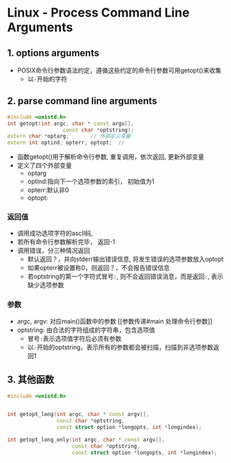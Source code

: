 # Linux - Process Command Line Arguments

## 1. options arguments

- POSIX命令行参数语法约定，遵循这些约定的命令行参数可用getopt()来收集
  - 以`-`开始的字符

## 2. parse command line arguments

```c++
#include <unistd.h>
int getopt(int argc, char * const argv[],
                  const char *optstring);
extern char *optarg;       // 外部定义变量
extern int optind, opterr, optopt;  // 
```

- 函数getopt()用于解析命令行参数, 重复调用，依次返回, 更新外部变量
- 定义了四个外部变量
  - optarg
  - optind:指向下一个选项参数的索引， 初始值为1
  - opterr:默认非0
  - optopt: 

### 返回值

- 调用成功选项字符的ascII码, 
- 若所有命令行参数解析完毕， 返回-1
- 调用错误，分三种情况返回
  - 默认返回？，并向stderr输出错误信息, 将发生错误的选项参数放入optopt
  - 如果opterr被设置称0，则返回？，不会报告错误信息
  - 若optstring的第一个字符式冒号`:`, 则不会返回错误消息，而是返回`:`, 表示缺少选项参数

### 参数

- argc, argv: 对应main()函数中的参数 
     [[参数传递#main 处理命令行参数]]
- optstring: 由合法的字符组成的字符串，包含选项值
    - 冒号`:`表示选项值字符后必须有参数
    - 以`-`开始的optstring，表示所有的参数都会被扫描，扫描到非选项参数返回1

  
## 3. 其他函数

```c++
#include <unistd.h>


int getopt_long(int argc, char * const argv[],
                const char *optstring,
                const struct option *longopts, int *longindex);

int getopt_long_only(int argc, char * const argv[],
                     const char *optstring,
                     const struct option *longopts, int *longindex);
```